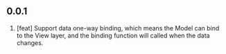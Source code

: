 ## 0.0.1
1. [feat] Support data one-way binding, which means the Model can bind to the View layer, and the binding function will called when the data changes.